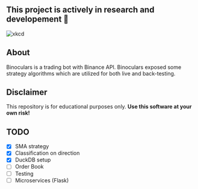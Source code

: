 ## This project is actively in research and developement 🔭

![xkcd](https://imgs.xkcd.com/comics/engineer_syllogism.png)

## About
Binoculars is a trading bot with Binance API. Binoculars 
exposed some strategy algorithms which are utilized for 
both live and back-testing.

## Disclaimer
This repository is for educational purposes only. 
**Use this software at your own risk!**

## TODO
- [x] SMA strategy
- [x] Classification on direction
- [x] DuckDB setup
- [ ] Order Book
- [ ] Testing
- [ ] Microservices (Flask)